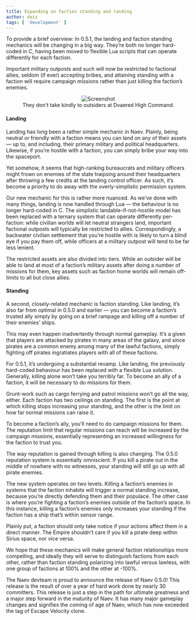 ```yaml
---
title: Expanding on faction standing and landing
author: deiz
tags: [ 'development' ]
---
```


To provide a brief overview: In 0.5.1, the landing and faction standing mechanics will be changing in a big way. They’re both no longer hard-coded in C, having been moved to flexible Lua scripts that can operate differently for each faction.

Important military outposts and such will now be restricted to factional allies, seldom (if ever) accepting bribes, and attaining standing with a faction will require campaign missions rather than just killing the faction’s enemies.

<figure style="text-align:center;">
 <div class="embed-responsive figure-img">
    <img class='img-fluid' alt='Screenshot' src="<%= @items['/imgs/blarg/2011/06/noland-300x225.png'].path %>" />
 </div>
 <figcaption class="figure-caption">They don't take kindly to outsiders at Dvaered High Command.</figcaption>
</figure>

#### Landing

Landing has long been a rather simple mechanic in Naev. Plainly, being neutral or friendly with a faction means you can land on any of their assets — up to, and including, their primary military and political headquarters. Likewise, if you’re hostile with a faction, you can simply bribe your way into the spaceport.

Yet somehow, it seems that high-ranking bureaucrats and military officers might frown on enemies of the state traipsing around their headquarters after throwing a few credits at the landing control officer. As such, it’s become a priority to do away with the overly-simplistic permission system.

Our new mechanic for this is rather more nuanced. As we’ve done with many things, landing is now handled through Lua — the behaviour is no longer hard-coded in C. The simplistic landable-if-not-hostile model has been replaced with a ternary system that can operate differently per-faction: while civilian worlds will let neutral strangers land, important factional outposts will typically be restricted to allies. Correspondingly, a backwater civilian settlement that you’re hostile with is likely to turn a blind eye if you pay them off, while officers at a military outpost will tend to be far less lenient.

The restricted assets are also divided into tiers. While an outsider will be able to land at most of a faction’s military assets after doing a number of missions for them, key assets such as faction home worlds will remain off-limits to all but close allies.

#### Standing

A second, closely-related mechanic is faction standing. Like landing, it’s also far from optimal in 0.5.0 and earlier — you can become a faction’s trusted ally simply by going on a brief rampage and killing off a number of their enemies’ ships.

This may even happen inadvertently through normal gameplay. It’s a given that players are attacked by pirates in many areas of the galaxy, and since pirates are a common enemy among many of the lawful factions, simply fighting off pirates ingratiates players with all of these factions.

For 0.5.1, it’s undergoing a substantial revamp. Like landing, the previously hard-coded behaviour has been replaced with a flexible Lua solution. Generally, killing alone won’t take you terribly far. To become an ally of a faction, it will be necessary to do missions for them.

Grunt-work such as cargo ferrying and patrol missions won’t go all the way, either. Each faction has two ceilings on standing. The first is the point at which killing stops increasing your standing, and the other is the limit on how far normal missions can raise it.

To become a faction’s ally, you’ll need to do campaign missions for them. The reputation limit that regular missions can reach will be increased by the campaign missions, essentially representing an increased willingness for the faction to trust you.

The way reputation is gained through killing is also changing. The 0.5.0 reputation system is essentially omniscient. If you kill a pirate out in the middle of nowhere with no witnesses, your standing will still go up with all pirate enemies.

The new system operates on two levels. Killing a faction’s enemies in systems that the faction inhabits will trigger a normal standing increase, because you’re directly defending them and their populace. The other case is where you’re fighting a faction’s enemies outside of the faction’s space. In this instance, killing a faction’s enemies only increases your standing if the faction has a ship that’s within sensor range.

Plainly put, a faction should only take notice if your actions affect them in a direct manner. The Empire shouldn’t care if you kill a pirate deep within Sirius space, nor vice versa.

We hope that these mechanics will make general faction relationships more compelling, and ideally they will serve to distinguish factions from each other, rather than faction standing polarizing into lawful versus lawless, with one group of factions at 100% and the other at -100%.

The Naev devteam is proud to announce the release of Naev 0.5.0! This release is the result of over a year of hard work done by nearly 30 committers. This release is just a step in the path for ultimate greatness and a major step forward in the maturity of Naev. It has many major gameplay changes and signifies the coming of age of Naev, which has now exceeded the tag of Escape Velocity clone.
